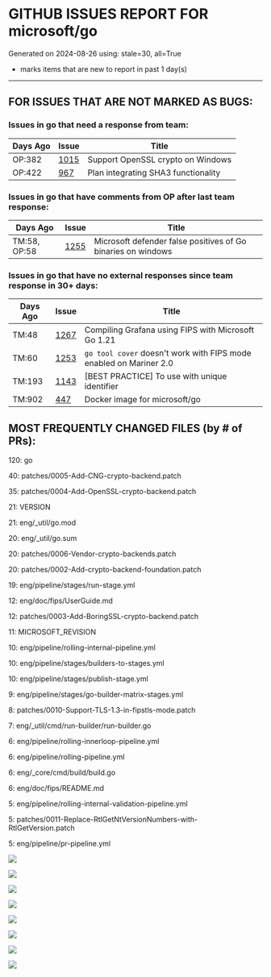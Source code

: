 
# GITHUB ISSUES REPORT FOR microsoft/go


Generated on 2024-08-26 using: stale=30, all=True


* marks items that are new to report in past 1 day(s)


---

## FOR ISSUES THAT ARE NOT MARKED AS BUGS:


### Issues in go that need a response from team:

| Days Ago | Issue | Title |
| --- | --- | --- |
 |  OP:382  |[1015](https://github.com/microsoft/go/issues/1015 "Support OpenSSL crypto on Windows") | Support OpenSSL crypto on Windows |
 |  OP:422  |[967](https://github.com/microsoft/go/issues/967 "Plan integrating SHA3 functionality") | Plan integrating SHA3 functionality |

### Issues in go that have comments from OP after last team response:

| Days Ago | Issue | Title |
| --- | --- | --- |
 |  TM:58, OP:58  |[1255](https://github.com/microsoft/go/issues/1255 "Microsoft defender false positives of Go binaries on windows") | Microsoft defender false positives of Go binaries on windows |

### Issues in go that have no external responses since team response in 30+ days:

| Days Ago | Issue | Title |
| --- | --- | --- |
 |  TM:48  |[1267](https://github.com/microsoft/go/issues/1267 "Compiling Grafana using FIPS with Microsoft Go 1.21") | Compiling Grafana using FIPS with Microsoft Go 1.21 |
 |  TM:60  |[1253](https://github.com/microsoft/go/issues/1253 "`go tool cover` doesn't work with FIPS mode enabled on Mariner 2.0") | `go tool cover` doesn't work with FIPS mode enabled on Mariner 2.0 |
 |  TM:193  |[1143](https://github.com/microsoft/go/issues/1143 "[BEST PRACTICE] To use with unique identifier") | [BEST PRACTICE] To use with unique identifier |
 |  TM:902  |[447](https://github.com/microsoft/go/issues/447 "Docker image for microsoft/go") | Docker image for microsoft/go |





## MOST FREQUENTLY CHANGED FILES (by # of PRs):

120: go


 40: patches/0005-Add-CNG-crypto-backend.patch


 35: patches/0004-Add-OpenSSL-crypto-backend.patch


 21: VERSION


 21: eng/_util/go.mod


 20: eng/_util/go.sum


 20: patches/0006-Vendor-crypto-backends.patch


 20: patches/0002-Add-crypto-backend-foundation.patch


 19: eng/pipeline/stages/run-stage.yml


 12: eng/doc/fips/UserGuide.md


 12: patches/0003-Add-BoringSSL-crypto-backend.patch


 11: MICROSOFT_REVISION


 10: eng/pipeline/rolling-internal-pipeline.yml


 10: eng/pipeline/stages/builders-to-stages.yml


 10: eng/pipeline/stages/publish-stage.yml


  9: eng/pipeline/stages/go-builder-matrix-stages.yml


  8: patches/0010-Support-TLS-1.3-in-fipstls-mode.patch


  7: eng/_util/cmd/run-builder/run-builder.go


  6: eng/pipeline/rolling-innerloop-pipeline.yml


  6: eng/pipeline/rolling-pipeline.yml


  6: eng/_core/cmd/build/build.go


  6: eng/doc/fips/README.md


  5: eng/pipeline/rolling-internal-validation-pipeline.yml


  5: patches/0011-Replace-RtlGetNtVersionNumbers-with-RtlGetVersion.patch


  5: eng/pipeline/pr-pipeline.yml


![](bugcount.png)

![](time_to_merge_prs.png)

![](time_to_close_issues.png)

![](time_to_first_response.png)

![](label_frequencies.png)

![](files_changed_per_pr.png)

![](lines_changed_per_pr.png)

![](termcloud.png)